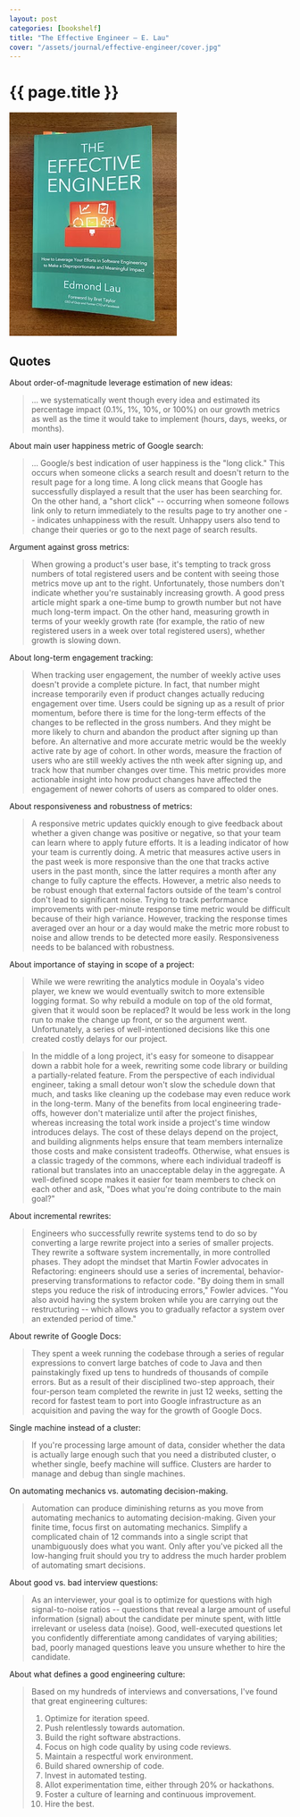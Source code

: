 ```yaml
---
layout: post
categories: [bookshelf]
title: "The Effective Engineer — E. Lau"
cover: "/assets/journal/effective-engineer/cover.jpg"
---
```


# {{ page.title }}

![Book cover](/assets/journal/effective-engineer/cover_photo.jpg)

## Quotes

About order-of-magnitude leverage estimation of new ideas:

> ... we systematically went though every idea and estimated its percentage impact (0.1%, 1%, 10%, or 100%) on our growth metrics as well as the time it would take to implement (hours, days, weeks, or months).

About main user happiness metric of Google search:

> ... Google/s best indication of user happiness is the "long click." This occurs when someone clicks a search result and doesn't return to the result page for a long time. A long click means that Google has successfully displayed a result that the user has been searching for. On the other hand, a "short click" -- occurring when someone follows link only to return immediately to the results page to try another one -- indicates unhappiness with the result. Unhappy users also tend to change their queries or go to the next page of search results.

Argument against gross metrics:

> When growing a product's user base, it's tempting to track gross numbers of total registered users and be content with seeing those metrics move up ant to the right. Unfortunately, those numbers don't indicate whether you're sustainably increasing growth. A good press article might spark a one-time bump to growth number but not have much long-term impact. On the other hand, measuring growth in terms of your weekly growth rate (for example, the ratio of new registered users in a week over total registered users), whether growth is slowing down.

About long-term engagement tracking:

> When tracking user engagement, the number of weekly active uses doesn't provide a complete picture. In fact, that number might increase temporarily even if product changes actually reducing engagement over time. Users could be signing up as a result of prior momentum, before there is time for the long-term effects of the changes to be reflected in the gross numbers. And they might be more likely to churn and abandon the product after signing up than before. An alternative and more accurate metric would be the weekly active rate by age of cohort. In other words, measure the fraction of users who are still weekly actives the nth week after signing up, and track how that number changes over time. This metric provides more actionable insight into how product changes have affected the engagement of newer cohorts of users as compared to older ones.

About responsiveness and robustness of metrics:

> A responsive metric updates quickly enough to give feedback about whether a given change was positive or negative, so that your team can learn where to apply future efforts. It is a leading indicator of how your team is currently doing. A metric that measures active users in the past week is more responsive than the one that tracks active users in the past month, since the latter requires a month after any change to fully capture the effects. However, a metric also needs to be robust enough that external factors outside of the team's control don't lead to significant noise. Trying to track performance improvements with per-minute response time metric would be difficult because of their high variance. However, tracking the response times averaged over an hour or a day would make the metric more robust to noise and allow trends to be detected more easily. Responsiveness needs to be balanced with robustness.

About importance of staying in scope of a project:

> While we were rewriting the analytics module in Ooyala's video player, we knew we would eventually switch to more extensible logging format. So why rebuild a module on top of the old format, given that it would soon be replaced? It would be less work in the long run to make the change up front, or so the argument went. Unfortunately, a series of well-intentioned decisions like this one created costly delays for our project.

> In the middle of a long project, it's easy for someone to disappear down a rabbit hole for a week, rewriting some code library or building a partially-related feature. From the perspective of each individual engineer, taking a small detour won't slow the schedule down that much, and tasks like cleaning up the codebase may even reduce work in the long-term. Many of the benefits from local engineering trade-offs, however don't materialize until after the project finishes, whereas increasing the total work inside a project's time window introduces delays. The cost of these delays depend on the project, and building alignments helps ensure that team members internalize those costs and make consistent tradeoffs. Otherwise, what ensues is a classic tragedy of the commons, where each individual tradeoff is rational but translates into an unacceptable delay in the aggregate. A well-defined scope makes it easier for team members to check on each other and ask, "Does what you're doing contribute to the main goal?"

About incremental rewrites:

> Engineers who successfully rewrite systems tend to do so by converting a large rewrite project into a series of smaller projects. They rewrite a software system incrementally, in more controlled phases. They adopt the mindset that Martin Fowler advocates in Refactoring: engineers should use a series of incremental, behavior-preserving transformations to refactor code. "By doing them in small steps you reduce the risk of introducing errors," Fowler advices. "You also avoid having the system broken while you are carrying out the restructuring -- which allows you to gradually refactor a system over an extended period of time."

About rewrite of Google Docs:

> They spent a week running the codebase through a series of regular expressions to convert large batches of code to Java and then painstakingly fixed up tens to hundreds of thousands of compile errors. But as a result of their disciplined two-step approach, their four-person team completed the rewrite in just 12 weeks, setting the record for fastest team to port into Google infrastructure as an acquisition and paving the way for the growth of Google Docs.

Single machine instead of a cluster:

> If you're processing large amount of data, consider whether the data is actually large enough such that you need a distributed cluster, o whether single, beefy machine will suffice. Clusters are harder to manage and debug than single machines.

On automating mechanics vs. automating decision-making.

> Automation can produce diminishing returns as you move from automating mechanics to automating decision-making. Given your finite time, focus first on automating mechanics. Simplify a complicated chain of 12 commands into a single script that unambiguously does what you want. Only after you've picked all the low-hanging fruit should you try to address the much harder problem of automating smart decisions.

About good vs. bad interview questions:

> As an interviewer, your goal is to optimize for questions with high signal-to-noise ratios -- questions that reveal a large amount of useful information (signal) about the candidate per minute spent, with little irrelevant or useless data (noise). Good, well-executed questions let you confidently differentiate among candidates of varying abilities; bad, poorly managed questions leave you unsure whether to hire the candidate.

About what defines a good engineering culture:

> Based on my hundreds of interviews and conversations, I've found that great engineering cultures:
> 1. Optimize for iteration speed.
> 2. Push relentlessly towards automation.
> 3. Build the right software abstractions.
> 4. Focus on high code quality by using code reviews.
> 5. Maintain a respectful work environment.
> 6. Build shared ownership of code.
> 7. Invest in automated testing.
> 8. Allot experimentation time, either through 20% or hackathons.
> 9. Foster a culture of learning and continuous improvement.
> 10. Hire the best.
